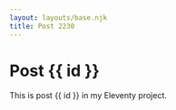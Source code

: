 ```yaml
---
layout: layouts/base.njk
title: Post 2230
---
```


# Post {{ id }}

This is post {{ id }} in my Eleventy project.
